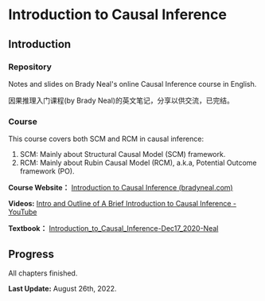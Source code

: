 # Introduction to Causal Inference

## Introduction

### Repository

Notes and slides on Brady Neal's online Causal Inference course in English.

因果推理入门课程(by Brady Neal)的英文笔记，分享以供交流，已完结。

### Course

This course covers both SCM and RCM in causal inference:

1. SCM: Mainly about Structural Causal Model (SCM) framework.
2. RCM: Mainly about Rubin Causal Model (RCM), a.k.a, Potential Outcome framework (PO).

**Course Website：** [Introduction to Causal Inference (bradyneal.com)](https://www.bradyneal.com/causal-inference-course)

**Videos:** [Intro and Outline of A Brief Introduction to Causal Inference - YouTube](https://www.youtube.com/watch?v=CfzO4IEMVUk&list=PLoazKTcS0Rzb6bb9L508cyJ1z-U9iWkA0)

**Textbook：** [Introduction_to_Causal_Inference-Dec17_2020-Neal](https://www.bradyneal.com/Introduction_to_Causal_Inference-Dec17_2020-Neal.pdf)

## Progress

All chapters finished.

**Last Update:** August 26th, 2022.
